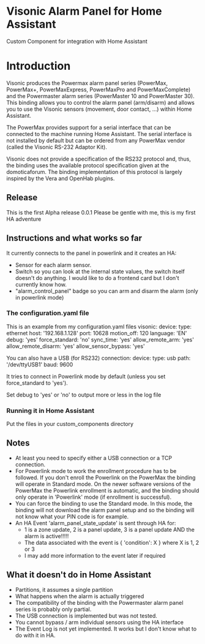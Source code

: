 # Visonic Alarm Panel for Home Assistant
Custom Component for integration with Home Assistant

# Introduction
Visonic produces the Powermax alarm panel series (PowerMax, PowerMax+, PowerMaxExpress, PowerMaxPro and PowerMaxComplete) and the Powermaster alarm series (PowerMaster 10 and PowerMaster 30). This binding allows you to control the alarm panel (arm/disarm) and allows you to use the Visonic sensors (movement, door contact, ...) within Home Assistant.

The PowerMax provides support for a serial interface that can be connected to the machine running Home Assistant. The serial interface is not installed by default but can be ordered from any PowerMax vendor (called the Visonic RS-232 Adaptor Kit).

Visonic does not provide a specification of the RS232 protocol and, thus, the binding uses the available protocol specification given at the ​domoticaforum. The binding implementation of this protocol is largely inspired by the Vera and OpenHab plugins.


## Release
This is the first Alpha release 0.0.1
Please be gentle with me, this is my first HA adventure


## Instructions and what works so far
It currently connects to the panel in powerlink and it creates an HA:
- Sensor for each alarm sensor.
- Switch so you can look at the internal state values, the switch itself doesn't do anything. I would like to do a frontend card but I don't currently know how.
- "alarm_control_panel" badge so you can arm and disarm the alarm (only in powerlink mode)

### The configuration.yaml file
This is an example from my configuration.yaml files
visonic:
  device:
    type: ethernet
    host: '192.168.1.128'
    port: 10628
  motion_off: 120
  language: 'EN'
  debug: 'yes'
  force_standard: 'no'
  sync_time: 'yes'
  allow_remote_arm: 'yes'
  allow_remote_disarm: 'yes'
  allow_sensor_bypass: 'yes'

You can also have a USB (for RS232) connection:
  device:
    type: usb
    path: '/dev/ttyUSB1'
    baud: 9600

It tries to connect in Powerlink mode by default (unless you set force_standard to 'yes').

Set debug to 'yes' or 'no' to output more or less in the log file

### Running it in Home Assistant
Put the files in your custom_components directory

## Notes
- At least you need to specify either a USB connection or a TCP connection. 
- For Powerlink mode to work the enrollment procedure has to be followed. If you don't enroll the Powerlink on the PowerMax the binding will operate in Standard mode. On the newer software versions of the PowerMax the Powerlink enrollment is automatic, and the binding should only operate in 'Powerlink' mode (if enrollment is successful).
- You can force the binding to use the Standard mode. In this mode, the binding will not download the alarm panel setup and so the binding will not know what your PIN code is for example.
- An HA Event 'alarm_panel_state_update' is sent through HA for:
    - 1 is a zone update, 2 is a panel update, 3 is a panel update AND the alarm is active!!!!!
    - The data associated with the event is { 'condition': X }   where X is 1, 2 or 3
    - I may add more information to the event later if required


## What it doesn't do in Home Assistant
- Partitions, it assumes a single partition
- What happens when the alarm is actually triggered
- The compatibility of the binding with the Powermaster alarm panel series is probably only partial.
- The USB connection is implemented but was not tested.
- You cannot bypass / arm individual sensors using the HA interface
- The Event Log is not yet implemented. It works but I don't know what to do with it in HA.

